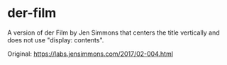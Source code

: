 # der-film
A version of der Film by Jen Simmons that centers the title vertically and does not use "display: contents".

Original: https://labs.jensimmons.com/2017/02-004.html